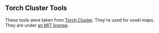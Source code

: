 ## Torch Cluster Tools

These tools were taken from [Torch Cluster](https://github.com/rusty1s/pytorch_cluster/tree/master). They're used for voxel maps. They are under [an MIT license](src/dream/utils/torch_cluster/LICENSE).
